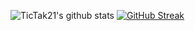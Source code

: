 ![TicTak21's github stats](https://github-readme-stats.vercel.app/api?username=TicTak21&show_icons=true&theme=onedark&count_private=true&hide_border=true&hide_rank=true)
[![GitHub Streak](https://github-readme-streak-stats.herokuapp.com?user=TicTak21&theme=onedark&hide_border=true&date_format=j%20M%5B%20Y%5D)](https://git.io/streak-stats)
